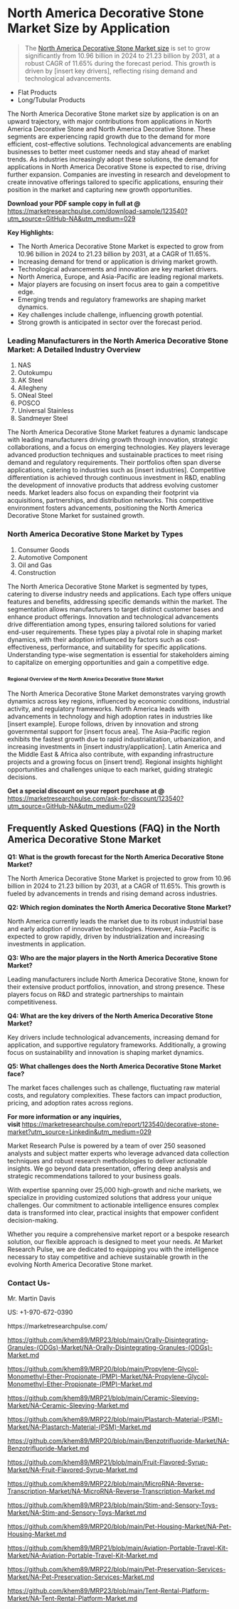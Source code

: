 <h1>North America Decorative Stone Market&nbsp;Size by Application</h1><blockquote><p>The <a href="https://marketresearchpulse.com/download-sample/123540?utm_source=GitHub-NA&amp;utm_medium=029">North America Decorative Stone Market size</a> is set to grow significantly from 10.96 billion in 2024 to 21.23 billion by 2031, at a robust CAGR of 11.65% during the forecast period. This growth is driven by [insert key drivers], reflecting rising demand and technological advancements.</p></blockquote><ul><li>Flat Products <li> Long/Tubular Products</li></ul><p>The North America Decorative Stone market size by application is on an upward trajectory, with major contributions from applications in North America Decorative Stone and North America Decorative Stone. These segments are experiencing rapid growth due to the demand for more efficient, cost-effective solutions. Technological advancements are enabling businesses to better meet customer needs and stay ahead of market trends. As industries increasingly adopt these solutions, the demand for applications in North America Decorative Stone is expected to rise, driving further expansion. Companies are investing in research and development to create innovative offerings tailored to specific applications, ensuring their position in the market and capturing new growth opportunities.</p><p><strong>Download your PDF sample copy in full at @ </strong><a href="https://marketresearchpulse.com/download-sample/123540?utm_source=GitHub-NA&amp;utm_medium=029">https://marketresearchpulse.com/download-sample/123540?utm_source=GitHub-NA&amp;utm_medium=029</a></p><p><strong>Key Highlights: </strong></p><ul><li>The North America Decorative Stone Market is expected to grow from 10.96 billion in 2024 to 21.23 billion by 2031, at a CAGR of 11.65%.</li><li>Increasing demand for trend or application is driving market growth.</li><li>Technological advancements and innovation are key market drivers.</li><li>North America, Europe, and Asia-Pacific are leading regional markets.</li><li>Major players are focusing on insert focus area to gain a competitive edge.</li><li>Emerging trends and regulatory frameworks are shaping market dynamics.</li><li>Key challenges include challenge, influencing growth potential.</li><li>Strong growth is anticipated in sector over the forecast period.</li></ul><h3>Leading Manufacturers in the North America Decorative Stone Market: A Detailed Industry Overview</h3><ol><li>NAS</li><li>Outokumpu</li><li>AK Steel</li><li>Allegheny</li><li>ONeal Steel</li><li>POSCO</li><li>Universal Stainless</li><li>Sandmeyer Steel</li></ol><div class="flex max-w-full flex-col flex-grow"><div class="min-h-8 text-message flex w-full flex-col items-end gap-2 whitespace-normal break-words [.text-message+&amp;]:mt-5" dir="auto" data-message-author-role="assistant" data-message-id="fd8432e4-4910-450d-b182-61b7bfb0a01f" data-message-model-slug="gpt-4o"><div class="flex w-full flex-col gap-1 empty:hidden first:pt-[3px]"><div class="markdown prose w-full break-words dark:prose-invert light"><p>The North America Decorative Stone Market features a dynamic landscape with leading manufacturers driving growth through innovation, strategic collaborations, and a focus on emerging technologies. Key players leverage advanced production techniques and sustainable practices to meet rising demand and regulatory requirements. Their portfolios often span diverse applications, catering to industries such as [insert industries]. Competitive differentiation is achieved through continuous investment in R&amp;D, enabling the development of innovative products that address evolving customer needs. Market leaders also focus on expanding their footprint via acquisitions, partnerships, and distribution networks. This competitive environment fosters advancements, positioning the North America Decorative Stone Market for sustained growth.</p></div></div></div></div><h3>North America Decorative Stone Market by Types</h3><ol><li>Consumer Goods <li> Automotive Component <li> Oil and Gas <li> Construction</li></ol><div class="flex max-w-full flex-col flex-grow"><div class="min-h-8 text-message flex w-full flex-col items-end gap-2 whitespace-normal break-words [.text-message+&amp;]:mt-5" dir="auto" data-message-author-role="assistant" data-message-id="084470be-0bb7-4664-bddf-5156b4f41249" data-message-model-slug="gpt-4o-mini"><div class="flex w-full flex-col gap-1 empty:hidden first:pt-[3px]"><div class="markdown prose w-full break-words dark:prose-invert light"><p>The North America Decorative Stone Market is segmented by types, catering to diverse industry needs and applications. Each type offers unique features and benefits, addressing specific demands within the market. The segmentation allows manufacturers to target distinct customer bases and enhance product offerings. Innovation and technological advancements drive differentiation among types, ensuring tailored solutions for varied end-user requirements. These types play a pivotal role in shaping market dynamics, with their adoption influenced by factors such as cost-effectiveness, performance, and suitability for specific applications. Understanding type-wise segmentation is essential for stakeholders aiming to capitalize on emerging opportunities and gain a competitive edge.</p></div></div></div></div><h3><span style="font-size: 11px;">Regional Overview of the North America Decorative Stone Market</span></h3><div class="flex max-w-full flex-col flex-grow"><div class="min-h-8 text-message flex w-full flex-col items-end gap-2 whitespace-normal break-words [.text-message+&amp;]:mt-5" dir="auto" data-message-author-role="assistant" data-message-id="e9038762-ce64-4e30-91c9-9bd413514231" data-message-model-slug="gpt-4o-mini"><div class="flex w-full flex-col gap-1 empty:hidden first:pt-[3px]"><div class="markdown prose w-full break-words dark:prose-invert light"><p>The North America Decorative Stone Market demonstrates varying growth dynamics across key regions, influenced by economic conditions, industrial activity, and regulatory frameworks. North America leads with advancements in technology and high adoption rates in industries like [insert example]. Europe follows, driven by innovation and strong governmental support for [insert focus area]. The Asia-Pacific region exhibits the fastest growth due to rapid industrialization, urbanization, and increasing investments in [insert industry/application]. Latin America and the Middle East &amp; Africa also contribute, with expanding infrastructure projects and a growing focus on [insert trend]. Regional insights highlight opportunities and challenges unique to each market, guiding strategic decisions.</p></div></div></div></div><p><strong>Get a special discount on your report purchase at @ </strong><a href="https://marketresearchpulse.com/ask-for-discount/123540?utm_source=GitHub-NA&amp;utm_medium=029">https://marketresearchpulse.com/ask-for-discount/123540?utm_source=GitHub-NA&amp;utm_medium=029</a></p><h2>Frequently Asked Questions (FAQ) in the North America Decorative Stone Market</h2><p><strong>Q1: What is the growth forecast for the North America Decorative Stone Market?</strong></p><p>The North America Decorative Stone Market is projected to grow from 10.96 billion in 2024 to 21.23 billion by 2031, at a CAGR of 11.65%. This growth is fueled by advancements in trends and rising demand across industries.</p><p><strong>Q2: Which region dominates the North America Decorative Stone Market?</strong></p><p>North America currently leads the market due to its robust industrial base and early adoption of innovative technologies. However, Asia-Pacific is expected to grow rapidly, driven by industrialization and increasing investments in application.</p><p><strong>Q3: Who are the major players in the North America Decorative Stone Market?</strong></p><p>Leading manufacturers include North America Decorative Stone, known for their extensive product portfolios, innovation, and strong presence. These players focus on R&amp;D and strategic partnerships to maintain competitiveness.</p><p><strong>Q4: What are the key drivers of the North America Decorative Stone Market?</strong></p><p>Key drivers include technological advancements, increasing demand for application, and supportive regulatory frameworks. Additionally, a growing focus on sustainability and innovation is shaping market dynamics.</p><p><strong>Q5: What challenges does the North America Decorative Stone Market face?</strong></p><p>The market faces challenges such as challenge, fluctuating raw material costs, and regulatory complexities. These factors can impact production, pricing, and adoption rates across regions.</p><p><strong>For more information or any inquiries, visit&nbsp;</strong><a href="https://marketresearchpulse.com/report/123540/decorative-stone-market?utm_source=Linkedin&utm_medium=029">https://marketresearchpulse.com/report/123540/decorative-stone-market?utm_source=Linkedin&utm_medium=029</a></p><p>Market Research Pulse is powered by a team of over 250 seasoned analysts and subject matter experts who leverage advanced data collection techniques and robust research methodologies to deliver actionable insights. We go beyond data presentation, offering deep analysis and strategic recommendations tailored to your business goals.</p><p>With expertise spanning over 25,000 high-growth and niche markets, we specialize in providing customized solutions that address your unique challenges. Our commitment to actionable intelligence ensures complex data is transformed into clear, practical insights that empower confident decision-making.</p><p>Whether you require a comprehensive market report or a bespoke research solution, our flexible approach is designed to meet your needs. At Market Research Pulse, we are dedicated to equipping you with the intelligence necessary to stay competitive and achieve sustainable growth in the evolving North America Decorative Stone market.</p><h3><strong>Contact Us-</strong></h3><p>Mr. Martin Davis</p><p>US: +1-970-672-0390</p><p>https://marketresearchpulse.com/</p><p><a href="https://github.com/khem89/MRP23/blob/main/Orally-Disintegrating-Granules-(ODGs)-Market/NA-Orally-Disintegrating-Granules-(ODGs)-Market.md">https://github.com/khem89/MRP23/blob/main/Orally-Disintegrating-Granules-(ODGs)-Market/NA-Orally-Disintegrating-Granules-(ODGs)-Market.md</a></p><p><a href="https://github.com/khem89/MRP20/blob/main/Propylene-Glycol-Monomethyl-Ether-Propionate-(PMP)-Market/NA-Propylene-Glycol-Monomethyl-Ether-Propionate-(PMP)-Market.md">https://github.com/khem89/MRP20/blob/main/Propylene-Glycol-Monomethyl-Ether-Propionate-(PMP)-Market/NA-Propylene-Glycol-Monomethyl-Ether-Propionate-(PMP)-Market.md</a></p><p><a href="https://github.com/khem89/MRP21/blob/main/Ceramic-Sleeving-Market/NA-Ceramic-Sleeving-Market.md">https://github.com/khem89/MRP21/blob/main/Ceramic-Sleeving-Market/NA-Ceramic-Sleeving-Market.md</a></p><p><a href="https://github.com/khem89/MRP22/blob/main/Plastarch-Material-(PSM)-Market/NA-Plastarch-Material-(PSM)-Market.md">https://github.com/khem89/MRP22/blob/main/Plastarch-Material-(PSM)-Market/NA-Plastarch-Material-(PSM)-Market.md</a></p><p><a href="https://github.com/khem89/MRP20/blob/main/Benzotrifluoride-Market/NA-Benzotrifluoride-Market.md">https://github.com/khem89/MRP20/blob/main/Benzotrifluoride-Market/NA-Benzotrifluoride-Market.md</a></p><p><a href="https://github.com/khem89/MRP21/blob/main/Fruit-Flavored-Syrup-Market/NA-Fruit-Flavored-Syrup-Market.md">https://github.com/khem89/MRP21/blob/main/Fruit-Flavored-Syrup-Market/NA-Fruit-Flavored-Syrup-Market.md</a></p><p><a href="https://github.com/khem89/MRP22/blob/main/MicroRNA-Reverse-Transcription-Market/NA-MicroRNA-Reverse-Transcription-Market.md">https://github.com/khem89/MRP22/blob/main/MicroRNA-Reverse-Transcription-Market/NA-MicroRNA-Reverse-Transcription-Market.md</a></p><p><a href="https://github.com/khem89/MRP23/blob/main/Stim-and-Sensory-Toys-Market/NA-Stim-and-Sensory-Toys-Market.md">https://github.com/khem89/MRP23/blob/main/Stim-and-Sensory-Toys-Market/NA-Stim-and-Sensory-Toys-Market.md</a></p><p><a href="https://github.com/khem89/MRP20/blob/main/Pet-Housing-Market/NA-Pet-Housing-Market.md">https://github.com/khem89/MRP20/blob/main/Pet-Housing-Market/NA-Pet-Housing-Market.md</a></p><p><a href="https://github.com/khem89/MRP21/blob/main/Aviation-Portable-Travel-Kit-Market/NA-Aviation-Portable-Travel-Kit-Market.md">https://github.com/khem89/MRP21/blob/main/Aviation-Portable-Travel-Kit-Market/NA-Aviation-Portable-Travel-Kit-Market.md</a></p><p><a href="https://github.com/khem89/MRP22/blob/main/Pet-Preservation-Services-Market/NA-Pet-Preservation-Services-Market.md">https://github.com/khem89/MRP22/blob/main/Pet-Preservation-Services-Market/NA-Pet-Preservation-Services-Market.md</a></p><p><a href="https://github.com/khem89/MRP23/blob/main/Tent-Rental-Platform-Market/NA-Tent-Rental-Platform-Market.md">https://github.com/khem89/MRP23/blob/main/Tent-Rental-Platform-Market/NA-Tent-Rental-Platform-Market.md</a></p>
